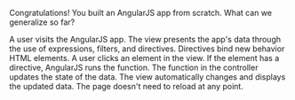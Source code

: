 Congratulations! You built an AngularJS app from scratch. What can we generalize so far?

A user visits the AngularJS app.
The view presents the app's data through the use of expressions, filters, and directives. Directives bind new behavior HTML elements.
A user clicks an element in the view. If the element has a directive, AngularJS runs the function.
The function in the controller updates the state of the data.
The view automatically changes and displays the updated data. The page doesn't need to reload at any point.
